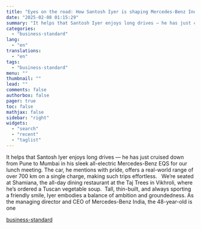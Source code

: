 ```yaml
---
title: "Eyes on the road: How Santosh Iyer is shaping Mercedes-Benz India's path"
date: "2025-02-08 01:15:29"
summary: "It helps that Santosh Iyer enjoys long drives — he has just cruised down from Pune to Mumbai in his sleek all-electric Mercedes-Benz EQS for our lunch meeting. The car, he mentions with pride, offers a real-world range of over 700 km on a single charge, making such trips effortless...."
categories:
  - "business-standard"
lang:
  - "en"
translations:
  - "en"
tags:
  - "business-standard"
menu: ""
thumbnail: ""
lead: ""
comments: false
authorbox: false
pager: true
toc: false
mathjax: false
sidebar: "right"
widgets:
  - "search"
  - "recent"
  - "taglist"
---
```


It helps that Santosh Iyer enjoys long drives — he has just cruised down from Pune to Mumbai in his sleek all-electric Mercedes-Benz EQS for our lunch meeting. The car, he mentions with pride, offers a real-world range of over 700 km on a single charge, making such trips effortless.  
We’re seated at Shamiana, the all-day dining restaurant at the Taj Trees in Vikhroli, where he’s ordered a Tuscan vegetable soup. 
Tall, thin-built, and always sporting a friendly smile, Iyer embodies a balance of ambition and groundedness. As the managing director and CEO of Mercedes-Benz India, the 48-year-old is one

[business-standard](https://www.business-standard.com/companies/news/eyes-on-the-road-how-santosh-iyer-is-shaping-mercedes-benz-india-s-path-125020701941_1.html)
